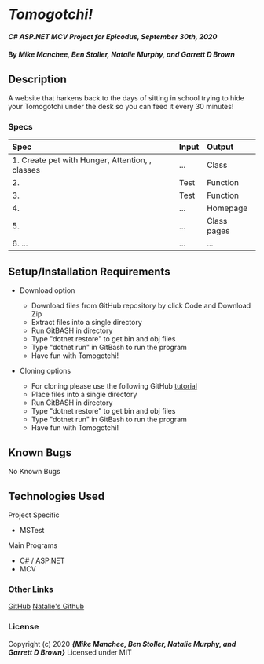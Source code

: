 # _Tomogotchi!_

#### _C# ASP.NET MCV Project for Epicodus, September 30th, 2020_

#### By _**Mike Manchee, Ben Stoller, Natalie Murphy, and Garrett D Brown**_

## Description

A website that harkens back to the days of sitting in school trying to hide your Tomogotchi under the desk so you can feed it every 30 minutes!

<!-- Brainstorming
Challenging: Tamagotchi
In the 90's Tamagotchis were popular. They were electronic pets that you could carry around and press buttons to feed it, play with it, and put it to sleep. If you didn't give it enough food, attention, or rest, it would die.

Make a web app where you can create a Tamagotchi object by giving it a name and submitting a form.

It should have properties for the amount of food, attention, and rest it currently has.

There should be a main page displaying the names of all your Tamagotchi objects with the values of their properties.

Create buttons to call methods to:

Feed it, play with it, and put it to sleep. These methods should modify the properties of a single Tamagotchi object - such as a food property.
Make time pass. Every time you press it, the food, happiness and sleep properties of all Tamagotchis should decrease. If any of these properties get to 0, the Tamagotchi object should report that it's dead.
 -->
### Specs
| Spec | Input | Output |
| :-------------     | :------------- | :------------- |
|  1.  Create pet with Hunger, Attention, , classes| ... | Class |
|  2.  | Test | Function |
|  3.  | Test | Function |
|  4.  | ... | Homepage |
|  5.  | ... | Class pages |
|  6. ... | ... | ... |

## Setup/Installation Requirements

* Download option
  * Download files from GitHub repository by click Code and Download Zip
  * Extract files into a single directory 
  * Run GitBASH in directory
  * Type "dotnet restore" to get bin and obj files
  * Type "dotnet run" in GitBash to run the program
  * Have fun with Tomogotchi! <!-- TITLE HERE -->

* Cloning options
  * For cloning please use the following GitHub [tutorial](https://docs.github.com/en/enterprise/2.16/user/github/creating-cloning-and-archiving-repositories/cloning-a-repository)
  * Place files into a single directory 
  * Run GitBASH in directory
  * Type "dotnet restore" to get bin and obj files
  * Type "dotnet run" in GitBash to run the program
  * Have fun with Tomogotchi! <!-- TITLE HERE -->

## Known Bugs

No Known Bugs

## Technologies Used

Project Specific
* MSTest

Main Programs
* C# / ASP.NET
* MCV


### Other Links
[GitHub](https://github.com/mmanchee)
[Natalie's Github](https://github.com/murphynd)

### License

Copyright (c) 2020 **_{Mike Manchee, Ben Stoller, Natalie Murphy, and Garrett D Brown}_**
Licensed under MIT